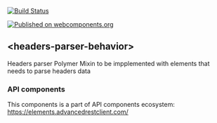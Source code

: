 [![Build Status](https://travis-ci.org/advanced-rest-client/headers-parser-behavior.svg?branch=stage)](https://travis-ci.org/advanced-rest-client/headers-parser-behavior)

[![Published on webcomponents.org](https://img.shields.io/badge/webcomponents.org-published-blue.svg)](https://www.webcomponents.org/element/advanced-rest-client/headers-parser-behavior)

## &lt;headers-parser-behavior&gt;

Headers parser Polymer Mixin to be impplemented with elements that needs to parse headers data

### API components

This components is a part of API components ecosystem: https://elements.advancedrestclient.com/

